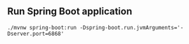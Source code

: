 ## Run Spring Boot application
```
./mvnw spring-boot:run -Dspring-boot.run.jvmArguments='-Dserver.port=6868'
```

